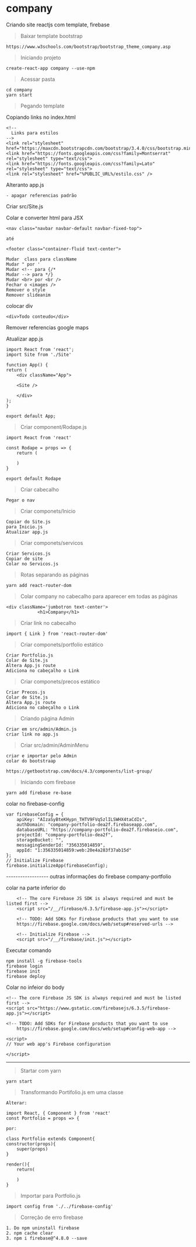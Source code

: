 # company
Criando site reactjs com template, firebase


>Baixar template bootstrap

	https://www.w3schools.com/bootstrap/bootstrap_theme_company.asp
    

>Iniciando projeto

	create-react-app company --use-npm

>Acessar pasta

    cd company
    yarn start

>Pegando template

Copiando links no index.html

    <!--
      Links para estilos
    -->
    <link rel="stylesheet" href="https://maxcdn.bootstrapcdn.com/bootstrap/3.4.0/css/bootstrap.min.css">
    <link href="https://fonts.googleapis.com/css?family=Montserrat" rel="stylesheet" type="text/css">
    <link href="https://fonts.googleapis.com/css?family=Lato" rel="stylesheet" type="text/css">
    <link rel="stylesheet" href="%PUBLIC_URL%/estilo.css" /> 

Alteranto app.js

    - apagar referencias padrão

Criar src/Site.js

Colar e converter html para JSX

    <nav class="navbar navbar-default navbar-fixed-top">

    até

    <footer class="container-fluid text-center">

    Mudar  class para className
    Mudar " por '
    Mudar <!-- para {/*
    Mudar --> para */}
    Mudar <br> por <br />
    Fechar o <images />
    Remover o style
    Remover slideanim

colocar div

    <div>Todo conteudo</div>

Remover referencias google maps

Atualizar app.js

    import React from 'react';
    import Site from './Site'

    function App() {
    return (
        <div className="App">

        <Site />
                
        </div>
    );
    }

    export default App;


>Criar component/Rodape.js

    import React from 'react'

    const Rodape = props => {
        return (
            
        )
    }

    export default Rodape

>Criar cabecalho

    Pegar o nav

>Criar componets/Inicio

    Copiar do Site.js 
    para Inicio.js
    Atualizar app.js

>Criar componets/servicos

    Criar Servicos.js
    Copiar de site 
    Colar no Servicos.js

>Rotas separando as páginas

    yarn add react-router-dom

>Colar company no cabecalho para aparecer em todas as páginas

    <div className='jumbotron text-center'>
                <h1>Company</h1> 

>Criar link no cabecalho

    import { Link } from 'react-router-dom'

>Criar componets/portfolio estático

    Criar Portfolio.js
    Colar de Site.js
    Altera App.js route
    Adiciona no cabeçalho o Link

>Criar componets/precos estático

    Criar Precos.js
    Colar de Site.js
    Altera App.js route
    Adiciona no cabeçalho o Link

>Criando página Admin

    Criar em src/admin/Admin.js
    criar link no app.js

>Criar src/admin/AdminMenu

    criar e importar pelo Admin
    colar do bootstraap

    https://getbootstrap.com/docs/4.3/components/list-group/

>Iniciando com firebase

    yarn add firebase re-base

colar no firebase-config

    var firebaseConfig = {
        apiKey: "AIzaSyBteKHypn_THTV9FVq5zlILSWHX4taCdIs",
        authDomain: "company-portfolio-dea2f.firebaseapp.com",
        databaseURL: "https://company-portfolio-dea2f.firebaseio.com",
        projectId: "company-portfolio-dea2f",
        storageBucket: "",
        messagingSenderId: "356335014859",
        appId: "1:356335014859:web:20e4a283f37ab15d"
    };
    // Initialize Firebase
    firebase.initializeApp(firebaseConfig);

------------------ outras informações do firebase
company-portfolio

colar na parte inferior do <body>

        <!-- The core Firebase JS SDK is always required and must be listed first -->
        <script src="/__/firebase/6.3.5/firebase-app.js"></script>

        <!-- TODO: Add SDKs for Firebase products that you want to use
        https://firebase.google.com/docs/web/setup#reserved-urls -->

        <!-- Initialize Firebase -->
        <script src="/__/firebase/init.js"></script>
    
Executar comando

    npm install -g firebase-tools
    firebase login
    firebase init
    firebase deploy

Colar no infeior do body

    <!-- The core Firebase JS SDK is always required and must be listed first -->
    <script src="https://www.gstatic.com/firebasejs/6.3.5/firebase-app.js"></script>

    <!-- TODO: Add SDKs for Firebase products that you want to use
        https://firebase.google.com/docs/web/setup#config-web-app -->

    <script>
    // Your web app's Firebase configuration
    
    </script>
-------------------

>Startar com yarn

    yarn start

>Transformando Portifolio.js em uma classe

    Alterar:

    import React, { Component } from 'react'
    const Portfolio = props => {

    por:

    class Portfolio extends Component{
    constructor(props){
        super(props)
    }

    render(){
        return(
            
        )
    }

>Importar para Portfolio.js


    import config from './../firebase-config'

>Correção de erro firebase

    1. Do npm uninstall firebase
    2. npm cache clear
    3. npm i firebase@^4.8.0 --save